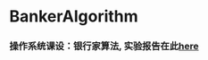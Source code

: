 # BankerAlgorithm
### 操作系统课设：银行家算法, 实验报告在此[here](https://github.com/rain9155/BankerAlgorithm/tree/master/report)
